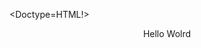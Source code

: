 <Doctype=HTML!>
<head>
</head>
<body>
<center> Hello Wolrd </center >
</body>
<footer
</footer>
</html>
